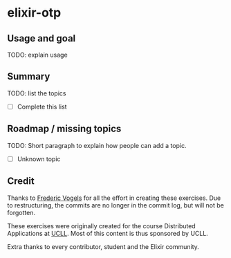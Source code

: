 # elixir-otp

## Usage and goal

TODO: explain usage

## Summary

TODO: list the topics

- [ ] Complete this list

## Roadmap / missing topics

TODO: Short paragraph to explain how people can add a topic.

- [ ] Unknown topic

## Credit

Thanks to [Frederic Vogels](https://github.com/fvogels) for all the effort in creating these exercises. Due to restructuring, the commits are no longer in the commit log, but will not be forgotten.

These exercises were originally created for the course Distributed Applications at [UCLL](https://www.ucll.be/). Most of this content is thus sponsored by UCLL.

Extra thanks to every contributor, student and the Elixir community.


